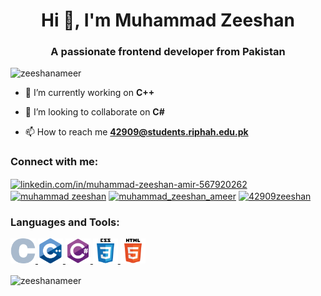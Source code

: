 <h1 align="center">Hi 👋, I'm Muhammad Zeeshan</h1>
<h3 align="center">A passionate frontend developer from Pakistan</h3>

<p align="left"> <img src="https://komarev.com/ghpvc/?username=zeeshanameer&label=Profile%20views&color=0e75b6&style=flat" alt="zeeshanameer" /> </p>

- 🔭 I’m currently working on **C++**

- 👯 I’m looking to collaborate on **C#**

- 📫 How to reach me **42909@students.riphah.edu.pk**

<h3 align="left">Connect with me:</h3>
<p align="left">
<a href="https://linkedin.com/in/linkedin.com/in/muhammad-zeeshan-amir-567920262" target="blank"><img align="center" src="https://raw.githubusercontent.com/rahuldkjain/github-profile-readme-generator/master/src/images/icons/Social/linked-in-alt.svg" alt="linkedin.com/in/muhammad-zeeshan-amir-567920262" height="30" width="40" /></a>
<a href="https://fb.com/muhammad zeeshan" target="blank"><img align="center" src="https://raw.githubusercontent.com/rahuldkjain/github-profile-readme-generator/master/src/images/icons/Social/facebook.svg" alt="muhammad zeeshan" height="30" width="40" /></a>
<a href="https://instagram.com/muhammad_zeeshan_ameer" target="blank"><img align="center" src="https://raw.githubusercontent.com/rahuldkjain/github-profile-readme-generator/master/src/images/icons/Social/instagram.svg" alt="muhammad_zeeshan_ameer" height="30" width="40" /></a>
<a href="https://www.leetcode.com/42909zeeshan" target="blank"><img align="center" src="https://raw.githubusercontent.com/rahuldkjain/github-profile-readme-generator/master/src/images/icons/Social/leet-code.svg" alt="42909zeeshan" height="30" width="40" /></a>
</p>

<h3 align="left">Languages and Tools:</h3>
<p align="left"> <a href="https://www.cprogramming.com/" target="_blank" rel="noreferrer"> <img src="https://raw.githubusercontent.com/devicons/devicon/master/icons/c/c-original.svg" alt="c" width="40" height="40"/> </a> <a href="https://www.w3schools.com/cpp/" target="_blank" rel="noreferrer"> <img src="https://raw.githubusercontent.com/devicons/devicon/master/icons/cplusplus/cplusplus-original.svg" alt="cplusplus" width="40" height="40"/> </a> <a href="https://www.w3schools.com/cs/" target="_blank" rel="noreferrer"> <img src="https://raw.githubusercontent.com/devicons/devicon/master/icons/csharp/csharp-original.svg" alt="csharp" width="40" height="40"/> </a> <a href="https://www.w3schools.com/css/" target="_blank" rel="noreferrer"> <img src="https://raw.githubusercontent.com/devicons/devicon/master/icons/css3/css3-original-wordmark.svg" alt="css3" width="40" height="40"/> </a> <a href="https://www.w3.org/html/" target="_blank" rel="noreferrer"> <img src="https://raw.githubusercontent.com/devicons/devicon/master/icons/html5/html5-original-wordmark.svg" alt="html5" width="40" height="40"/> </a> </p>

<p><img align="center" src="https://github-readme-streak-stats.herokuapp.com/?user=zeeshanameer&" alt="zeeshanameer" /></p>
